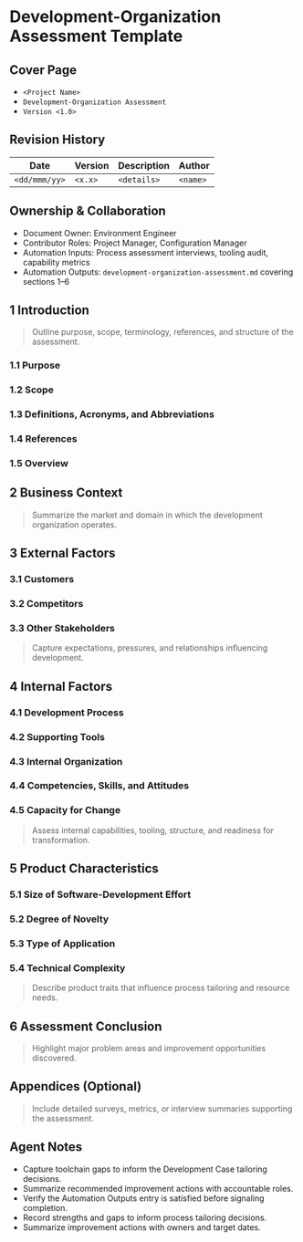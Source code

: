 # Development-Organization Assessment Template

## Cover Page
- `<Project Name>`
- `Development-Organization Assessment`
- `Version <1.0>`

## Revision History

| Date | Version | Description | Author |
| --- | --- | --- | --- |
| `<dd/mmm/yy>` | `<x.x>` | `<details>` | `<name>` |

## Ownership & Collaboration
- Document Owner: Environment Engineer
- Contributor Roles: Project Manager, Configuration Manager
- Automation Inputs: Process assessment interviews, tooling audit, capability metrics
- Automation Outputs: `development-organization-assessment.md` covering sections 1–6

## 1 Introduction
> Outline purpose, scope, terminology, references, and structure of the assessment.

### 1.1 Purpose
### 1.2 Scope
### 1.3 Definitions, Acronyms, and Abbreviations
### 1.4 References
### 1.5 Overview

## 2 Business Context
> Summarize the market and domain in which the development organization operates.

## 3 External Factors
### 3.1 Customers
### 3.2 Competitors
### 3.3 Other Stakeholders
> Capture expectations, pressures, and relationships influencing development.

## 4 Internal Factors
### 4.1 Development Process
### 4.2 Supporting Tools
### 4.3 Internal Organization
### 4.4 Competencies, Skills, and Attitudes
### 4.5 Capacity for Change
> Assess internal capabilities, tooling, structure, and readiness for transformation.

## 5 Product Characteristics
### 5.1 Size of Software-Development Effort
### 5.2 Degree of Novelty
### 5.3 Type of Application
### 5.4 Technical Complexity
> Describe product traits that influence process tailoring and resource needs.

## 6 Assessment Conclusion
> Highlight major problem areas and improvement opportunities discovered.

## Appendices (Optional)
> Include detailed surveys, metrics, or interview summaries supporting the assessment.

## Agent Notes
- Capture toolchain gaps to inform the Development Case tailoring decisions.
- Summarize recommended improvement actions with accountable roles.
- Verify the Automation Outputs entry is satisfied before signaling completion.
- Record strengths and gaps to inform process tailoring decisions.
- Summarize improvement actions with owners and target dates.
